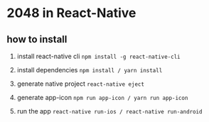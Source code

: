 # 2048 in React-Native

## how to install

1. install react-native cli `npm install -g react-native-cli`

2. install dependencies `npm install / yarn install`

3. generate native project `react-native eject`

4. generate app-icon `npm run app-icon / yarn run app-icon`

5. run the app `react-native run-ios / react-native run-android`
